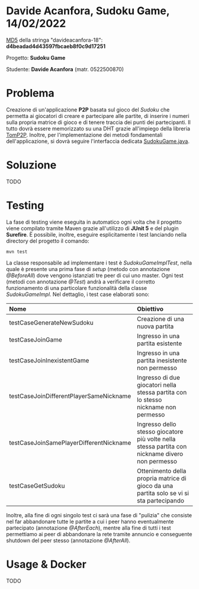 # Davide Acanfora, Sudoku Game, 14/02/2022
[MD5](https://www.md5hashgenerator.com) della stringa "davideacanfora-18": **d4beadad4d43597fbcaeb8f0c9d17251**

Progetto: **Sudoku Game**

Studente: **Davide Acanfora** (matr. 0522500870)

# Problema
Creazione di un'applicazione **P2P** basata sul gioco del *Sudoku* che permetta ai giocatori di creare e partecipare alle partite, di inserire i numeri sulla propria matrice di gioco e di tenere traccia dei punti dei partecipanti. Il tutto dovrà essere memorizzato su una DHT grazie all'impiego della libreria [TomP2P](https://tomp2p.net). Inoltre, per l'implementazione dei metodi fondamentali dell'applicazione, si dovrà seguire l'interfaccia dedicata [SudokuGame.java](https://github.com/davide-acanfora/davide_acanfora_adc_2021/blob/master/src/main/java/it/davideacanfora/sudoku/SudokuGame.java).

# Soluzione
TODO

# Testing
La fase di testing viene eseguita in automatico ogni volta che il progetto viene compilato tramite Maven grazie all'utilizzo di **JUnit 5** e del plugin **Surefire**. È possibile, inoltre, eseguire esplicitamente i test lanciando nella directory del progetto il comando:
```shell
mvn test
```
La classe responsabile ad implementare i test è *SudokuGameImplTest*, nella quale è presente una prima fase di *setup* (metodo con annotazione *@BeforeAll*) dove vengono istanziati tre peer di cui uno master. Ogni test (metodi con annotazione *@Test*) andrà a verificare il corretto funzionamento di una particolare funzionalità della classe *SudokuGameImpl*. Nel dettaglio, i test case elaborati sono:

| Nome | Obiettivo |
|:---------|:-----|
| testCaseGenerateNewSudoku | Creazione di una nuova partita |
| testCaseJoinGame | Ingresso in una partita esistente |
| testCaseJoinInexistentGame | Ingresso in una partita inesistente non permesso |
| testCaseJoinDifferentPlayerSameNickname | Ingresso di due giocatori nella stessa partita con lo stesso nickname non permesso |
| testCaseJoinSamePlayerDifferentNickname | Ingresso dello stesso giocatore più volte nella stessa partita con nickname divero non permesso |
| testCaseGetSudoku | Ottenimento della propria matrice di gioco da una partita solo se vi si sta partecipando |

Inoltre, alla fine di ogni singolo test ci sarà una fase di "pulizia" che consiste nel far abbandonare tutte le partite a cui i peer hanno eventualmente partecipato (annotazione *@AfterEach*), mentre alla fine di tutti i test permettiamo ai peer di abbandonare la rete tramite annuncio e conseguente shutdown del peer stesso (annotazione *@AfterAll*).

# Usage & Docker
TODO
